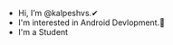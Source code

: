 - Hi, I’m @kalpeshvs.✔
- I'm interested in Android Devlopment.💫
- I'm a Student


<!---
kalpeshvs/kalpeshvs is a ✨ special ✨ repository because its `README.md` (this file) appears on your GitHub profile.
You can click the Preview link to take a look at your changes.
--->
